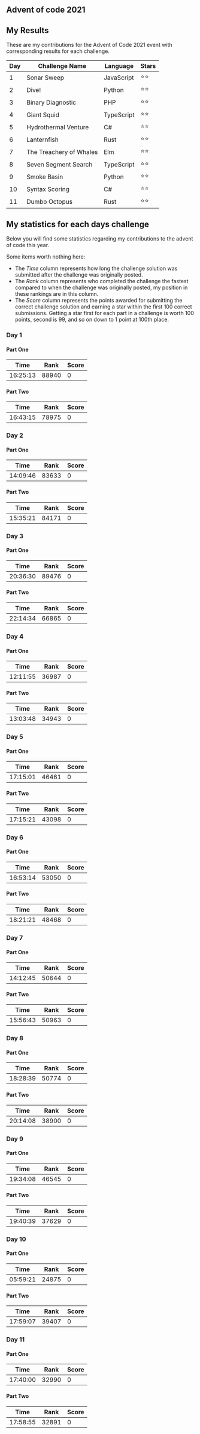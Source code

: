 ## Advent of code 2021

## My Results

These are my contributions for the Advent of Code 2021 event with corresponding
results for each challenge.

| Day | Challenge Name          | Language   | Stars |
| --- | ----------------------- | ---------- | ----- |
| 1   | Sonar Sweep             | JavaScript | ⭐⭐  |
| 2   | Dive!                   | Python     | ⭐⭐  |
| 3   | Binary Diagnostic       | PHP        | ⭐⭐  |
| 4   | Giant Squid             | TypeScript | ⭐⭐  |
| 5   | Hydrothermal Venture    | C#         | ⭐⭐  |
| 6   | Lanternfish             | Rust       | ⭐⭐  |
| 7   | The Treachery of Whales | Elm        | ⭐⭐  |
| 8   | Seven Segment Search    | TypeScript | ⭐⭐  |
| 9   | Smoke Basin             | Python     | ⭐⭐  |
| 10  | Syntax Scoring          | C#         | ⭐⭐  |
| 11  | Dumbo Octopus           | Rust       | ⭐⭐  |

## My statistics for each days challenge

Below you will find some statistics regarding my contributions to the advent of
code this year.

Some items worth nothing here:

- The _Time_ column represents how long the challenge solution was submitted
  after the challenge was originally posted.
- The _Rank_ column represents who completed the challenge the fastest compared
  to when the challenge was originally posted, my position in these rankings are
  in this column.
- The _Score_ column represents the points awarded for submitting the correct
  challenge solution and earning a star within the first 100 correct
  submissions. Getting a star first for each part in a challenge is worth 100
  points, second is 99, and so on down to 1 point at 100th place.

### Day 1

#### Part One

| Time     | Rank  | Score |
| -------- | ----- | ----- |
| 16:25:13 | 88940 | 0     |

#### Part Two

| Time     | Rank  | Score |
| -------- | ----- | ----- |
| 16:43:15 | 78975 | 0     |

### Day 2

#### Part One

| Time     | Rank  | Score |
| -------- | ----- | ----- |
| 14:09:46 | 83633 | 0     |

#### Part Two

| Time     | Rank  | Score |
| -------- | ----- | ----- |
| 15:35:21 | 84171 | 0     |

### Day 3

#### Part One

| Time     | Rank  | Score |
| -------- | ----- | ----- |
| 20:36:30 | 89476 | 0     |

#### Part Two

| Time     | Rank  | Score |
| -------- | ----- | ----- |
| 22:14:34 | 66865 | 0     |

### Day 4

#### Part One

| Time     | Rank  | Score |
| -------- | ----- | ----- |
| 12:11:55 | 36987 | 0     |

#### Part Two

| Time     | Rank  | Score |
| -------- | ----- | ----- |
| 13:03:48 | 34943 | 0     |

### Day 5

#### Part One

| Time     | Rank  | Score |
| -------- | ----- | ----- |
| 17:15:01 | 46461 | 0     |

#### Part Two

| Time     | Rank  | Score |
| -------- | ----- | ----- |
| 17:15:21 | 43098 | 0     |

### Day 6

#### Part One

| Time     | Rank  | Score |
| -------- | ----- | ----- |
| 16:53:14 | 53050 | 0     |

#### Part Two

| Time     | Rank  | Score |
| -------- | ----- | ----- |
| 18:21:21 | 48468 | 0     |

### Day 7

#### Part One

| Time     | Rank  | Score |
| -------- | ----- | ----- |
| 14:12:45 | 50644 | 0     |

#### Part Two

| Time     | Rank  | Score |
| -------- | ----- | ----- |
| 15:56:43 | 50963 | 0     |

### Day 8

#### Part One

| Time     | Rank  | Score |
| -------- | ----- | ----- |
| 18:28:39 | 50774 | 0     |

#### Part Two

| Time     | Rank  | Score |
| -------- | ----- | ----- |
| 20:14:08 | 38900 | 0     |

### Day 9

#### Part One

| Time     | Rank  | Score |
| -------- | ----- | ----- |
| 19:34:08 | 46545 | 0     |

#### Part Two

| Time     | Rank  | Score |
| -------- | ----- | ----- |
| 19:40:39 | 37629 | 0     |

### Day 10

#### Part One

| Time     | Rank  | Score |
| -------- | ----- | ----- |
| 05:59:21 | 24875 | 0     |

#### Part Two

| Time     | Rank  | Score |
| -------- | ----- | ----- |
| 17:59:07 | 39407 | 0     |

### Day 11

#### Part One

| Time     | Rank  | Score |
| -------- | ----- | ----- |
| 17:40:00 | 32990 | 0     |

#### Part Two

| Time     | Rank  | Score |
| -------- | ----- | ----- |
| 17:58:55 | 32891 | 0     |
